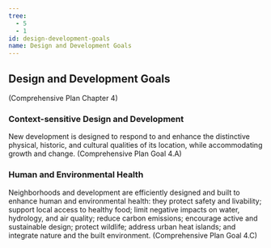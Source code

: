 ```yaml
---
tree:
  - 5
  - 1
id: design-development-goals
name: Design and Development Goals
---
```

## Design and Development Goals

(Comprehensive Plan Chapter 4)

### Context-sensitive Design and Development

New development is designed to respond to and enhance the distinctive physical, historic, and cultural qualities of its location, while accommodating growth and change. (Comprehensive Plan Goal 4.A)

### Human and Environmental Health

Neighborhoods and development are efficiently designed and built to enhance human and environmental health: they protect safety and livability; support local access to healthy food; limit negative impacts on water, hydrology, and air quality; reduce carbon emissions; encourage active and sustainable design; protect wildlife; address urban heat islands; and integrate nature and the built environment. (Comprehensive Plan Goal 4.C)

